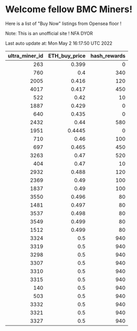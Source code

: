 # Welcome fellow BMC Miners!
Here is a list of "Buy Now" listings from Opensea floor !

Note: This is an unofficial site ! NFA DYOR


Last auto update at: Mon May  2 16:17:50 UTC 2022


|   ultra_miner_id |   ETH_buy_price |   hash_rewards |
|-----------------:|----------------:|---------------:|
|              263 |          0.399  |              0 |
|              760 |          0.4    |            340 |
|             2005 |          0.416  |            120 |
|             4017 |          0.417  |            450 |
|              522 |          0.42   |             10 |
|             1887 |          0.429  |              0 |
|              640 |          0.435  |              0 |
|             2432 |          0.44   |            580 |
|             1951 |          0.4445 |              0 |
|              710 |          0.46   |            100 |
|              697 |          0.465  |            450 |
|             3263 |          0.47   |            520 |
|              404 |          0.47   |             10 |
|             2932 |          0.488  |            120 |
|             2369 |          0.49   |            100 |
|             1837 |          0.49   |            100 |
|             3550 |          0.496  |             80 |
|             1481 |          0.497  |             80 |
|             3537 |          0.498  |             80 |
|             3549 |          0.499  |             80 |
|             1512 |          0.499  |             80 |
|             3324 |          0.5    |            940 |
|             3319 |          0.5    |            940 |
|             3298 |          0.5    |            940 |
|             3307 |          0.5    |            940 |
|             3310 |          0.5    |            940 |
|             3315 |          0.5    |            940 |
|              140 |          0.5    |            940 |
|              503 |          0.5    |            940 |
|             3332 |          0.5    |            940 |
|             3321 |          0.5    |            940 |
|             3327 |          0.5    |            940 |